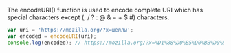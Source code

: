 
  The encodeURI() function is used to encode complete URI which has special characters except (, / ? : @ & = + $ #) characters.

  ```javascript
  var uri = 'https://mozilla.org/?x=шеллы';
  var encoded = encodeURI(uri);
  console.log(encoded); // https://mozilla.org/?x=%D1%88%D0%B5%D0%BB%D0%BB%D1%8B
  ```
